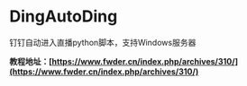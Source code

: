 # DingAutoDing
钉钉自动进入直播python脚本，支持Windows服务器

**教程地址：[https://www.fwder.cn/index.php/archives/310/](https://www.fwder.cn/index.php/archives/310/)**
